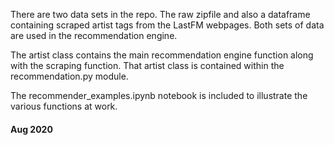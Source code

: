  
There are two data sets in the repo. The raw zipfile and also a dataframe containing scraped artist tags from the LastFM webpages. Both sets of data are used in the recommendation engine.

The artist class contains the main recommendation engine function along with the scraping function. That artist class is contained within the recommendation.py module.

The recommender_examples.ipynb notebook is included to illustrate the various functions at work.

#### Aug 2020


